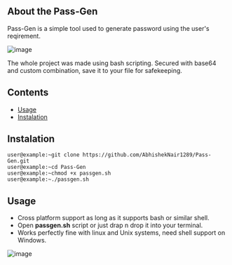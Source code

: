 ## About the Pass-Gen

Pass-Gen is a simple tool used to generate password using the user's reqirement.

![image](https://github.com/AbhishekNair1289/Pass-Gen/assets/74359627/b732f5d7-55ef-49e0-86d3-1d39c2682c97)


The whole project was made using bash scripting. Secured with base64 and custom combination, save it to your file for safekeeping.

## Contents

- [Usage](#configuration)
- [Instalation](#instalation)

## Instalation

```console
user@example:~git clone https://github.com/AbhishekNair1289/Pass-Gen.git
user@example:~cd Pass-Gen
user@example:~chmod +x passgen.sh 
user@example:~./passgen.sh
```

## Usage
- Cross platform support as long as it supports bash or similar shell.
- Open **passgen.sh** script or just drap n drop it into your terminal.
- Works perfectly fine with linux and Unix systems, need shell support on Windows.

![image](https://github.com/AbhishekNair1289/Pass-Gen/assets/74359627/d03b4528-ee45-4640-b0d4-1854207c0ed2)

